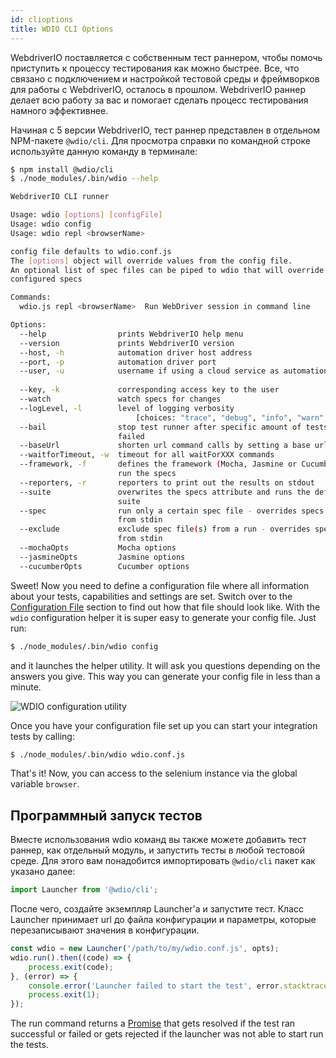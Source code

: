 ```yaml
---
id: clioptions
title: WDIO CLI Options
---
```


WebdriverIO поставляется с собственным тест раннером, чтобы помочь приступить к процессу тестирования как можно быстрее. Все, что связано с подключением и настройкой тестовой среды и фреймворков для работы c WebdriverIO, осталось в прошлом. WebdriverIO раннер делает всю работу за вас и помогает сделать процесс тестирования намного эффективнее.

Начиная с 5 версии WebdriverIO, тест раннер представлен в отдельном NPM-пакете `@wdio/cli`. Для просмотра справки по командной строке используйте данную команду в терминале:

```sh
$ npm install @wdio/cli
$ ./node_modules/.bin/wdio --help

WebdriverIO CLI runner

Usage: wdio [options] [configFile]
Usage: wdio config
Usage: wdio repl <browserName>

config file defaults to wdio.conf.js
The [options] object will override values from the config file.
An optional list of spec files can be piped to wdio that will override
configured specs

Commands:
  wdio.js repl <browserName>  Run WebDriver session in command line

Options:
  --help                prints WebdriverIO help menu                   [boolean]
  --version             prints WebdriverIO version                     [boolean]
  --host, -h            automation driver host address                  [string]
  --port, -p            automation driver port                          [number]
  --user, -u            username if using a cloud service as automation backend
                                                                        [string]
  --key, -k             corresponding access key to the user            [string]
  --watch               watch specs for changes                        [boolean]
  --logLevel, -l        level of logging verbosity
                            [choices: "trace", "debug", "info", "warn", "error"]
  --bail                stop test runner after specific amount of tests have
                        failed                                          [number]
  --baseUrl             shorten url command calls by setting a base url [string]
  --waitforTimeout, -w  timeout for all waitForXXX commands             [number]
  --framework, -f       defines the framework (Mocha, Jasmine or Cucumber) to
                        run the specs                                   [string]
  --reporters, -r       reporters to print out the results on stdout     [array]
  --suite               overwrites the specs attribute and runs the defined
                        suite                                            [array]
  --spec                run only a certain spec file - overrides specs piped
                        from stdin                                       [array]
  --exclude             exclude spec file(s) from a run - overrides specs piped
                        from stdin                                       [array]
  --mochaOpts           Mocha options
  --jasmineOpts         Jasmine options
  --cucumberOpts        Cucumber options
```

Sweet! Now you need to define a configuration file where all information about your tests, capabilities and settings are set. Switch over to the [Configuration File](ConfigurationFile.md) section to find out how that file should look like. With the `wdio` configuration helper it is super easy to generate your config file. Just run:

```sh
$ ./node_modules/.bin/wdio config
```

and it launches the helper utility. It will ask you questions depending on the answers you give. This way you can generate your config file in less than a minute.

![WDIO configuration utility](/img/config-utility.gif)

Once you have your configuration file set up you can start your integration tests by calling:

```sh
$ ./node_modules/.bin/wdio wdio.conf.js
```

That's it! Now, you can access to the selenium instance via the global variable `browser`.

## Программный запуск тестов

Вместе использования wdio команд вы также можете добавить тест раннер, как отдельный модуль, и запустить тесты в любой тестовой среде. Для этого вам понадобится импортировать `@wdio/cli` пакет как указано далее:

```js
import Launcher from '@wdio/cli';
```

После чего, создайте экземпляр Launcher'a и запустите тест. Класс Launcher принимает url до файла конфигурации и параметры, которые перезаписывают значения в конфигурации.

```js
const wdio = new Launcher('/path/to/my/wdio.conf.js', opts);
wdio.run().then((code) => {
    process.exit(code);
}, (error) => {
    console.error('Launcher failed to start the test', error.stacktrace);
    process.exit(1);
});
```

The run command returns a [Promise](https://developer.mozilla.org/en-US/docs/Web/JavaScript/Reference/Global_Objects/Promise) that gets resolved if the test ran successful or failed or gets rejected if the launcher was not able to start run the tests.